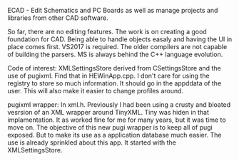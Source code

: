 ECAD - Edit Schematics and PC Boards as well as manage projects and libraries from other CAD software.

So far, there are no editing features. The work is on creating a good foundation for CAD. Being able to handle objects easaly and having the UI in place comes first. VS2017 is required. The older compilers are not capable of building the parsers. MS is always behind the C++ language evolution.

Code of interest:
XMLSettingsStore derived from CSettingsStore and the use of pugixml. Find that in HEWinApp.cpp. I don't care for using the registry to store so much information. It should go in the appddata of the user. This will also make it easier to change profiles around.

pugixml wrapper:
In xml.h. Previously I had been using a crusty and bloated vesrsion of an XML wrapper around TinyXML. Tiny was hiden in that implamentation. It as worked fine for me for many years, but it was time to move on. The objective of this new pugi wrapper is to keep all of pugi exposed. But to make its use as a application database much easier. The use is already sprinkled about this app. It started with the XMLSettingsStore.

